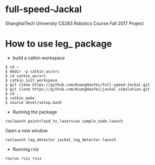 # full-speed-Jackal
ShanghaiTech University CS283 Robotics Course Fall 2017 Project

# How to use leg_ package
+ build a catkin workspace
```
$ cd ~
$ mkdir -p catkin_ws/src
$ cd catkin_ws/src
$ catkin_init_workspace
$ git clone https://github.com/KuangHaofei/full-speed-Jackal.git
$ git clone https://github.com/KuangHaofei/jackal_simulation.git
$ cd ..
$ catkin_make
$ source devel/setup.bash
```
+ Running the package
```
roslaunch pointcloud_to_laserscan sample_node.launch
```
Open a new window
```
roslaunch leg_detector jackal_leg_detector.launch
```
+ Running rviz
```
rosrun rviz rviz
```
